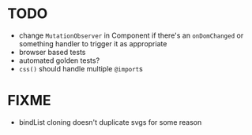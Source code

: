 # TODO

- change `MutationObserver` in Component if there's an `onDomChanged` 
  or something handler to trigger it as appropriate
- browser based tests
- automated golden tests?
- `css()` should handle multiple `@import`s

# FIXME

- bindList cloning doesn't duplicate svgs for some reason
